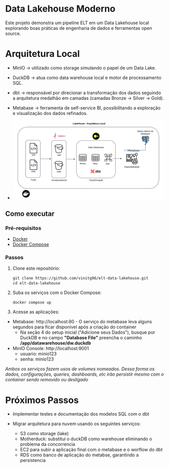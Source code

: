# Data Lakehouse Moderno
Este projeto demonstra um pipeline ELT em um Data Lakehouse local explorando boas práticas de engenharia de dados e ferramentas open source.
# Arquitetura Local

- MinIO → utilizado como storage simulando o papel de um Data Lake.

- DuckDB → atua como data warehouse local e motor de processamento SQL.

- dbt → responsável por direcionar a transformação dos dados seguindo a arquitetura medalhão em camadas (camadas Bronze → Silver → Gold).

- Metabase → ferramenta de self-service BI, possibilitando a exploração e visualização dos dados refinados.

- ![arquitetura Local](./misc/arquitetura_local.drawio.png)

## Como executar  

### Pré-requisitos  
- [Docker](https://docs.docker.com/get-docker/)  
- [Docker Compose](https://docs.docker.com/compose/install/)  

### Passos  
1. Clone este repositório:

   ```
   git clone https://github.com/vinitg96/elt-data-lakehouse.git
   cd elt-data-lakehouse
2. Suba os serviços com o Docker Compose:
    ```
    docker compose up
3. Acesse as aplicações:
- Metabase: http://localhost:80 - O serviço do metabase leva alguns segundos para ficar disponível após a criação do container
    - Na seção 4 do setup inicial ("Adicione seus Dados"), busque por DuckDB e no campo **"Database File"** preencha o caminho **/app/datawarehouse/dw.duckdb**
- MinIO Console: http://localhost:9001
    - usuario: minio123
    - senha: minio123

*Ambos os serviços fazem usos de volumes nomeados. Dessa forma os dados, configurações, queries, dashboards, etc irão persistir mesmo com o container sendo removido ou desligado*

# Próximos Passos
- Implementar testes e documentação dos modelos SQL com o dbt

- Migrar arquitetura para nuvem usando os seguintes serviços:
    - S3 como storage (lake)
    - Motherduck: substitui o duckDB como warehouse eliminando o problema da concorrencia
    - EC2 para subir a aplicação final com o metabase e o worflow do dbt
    - RDS como banco de aplicação do metabse, garantindo a persistencia
